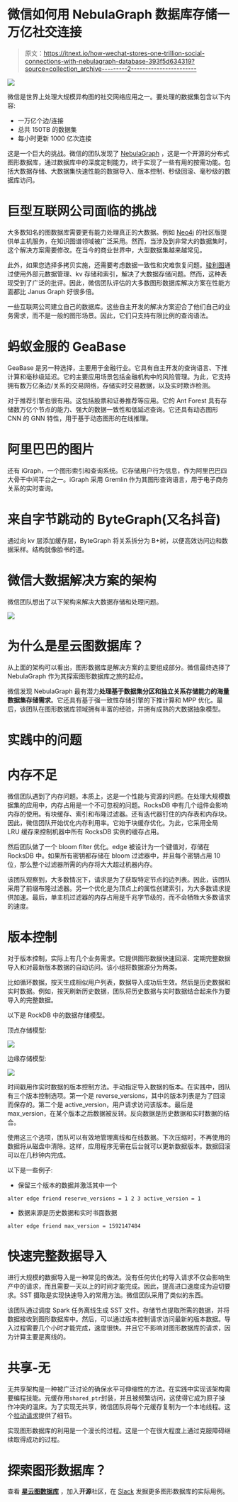 # 微信如何用 NebulaGraph 数据库存储一万亿社交连接

> 原文：<https://itnext.io/how-wechat-stores-one-trillion-social-connections-with-nebulagraph-database-393f5d634319?source=collection_archive---------2----------------------->

![](img/31774d549e3e8d243d75a02d9d9c41ff.png)

微信是世界上处理大规模异构图的社交网络应用之一。要处理的数据集包含以下内容:

*   一万亿个边/连接
*   总共 150TB 的数据集
*   每小时更新 1000 亿次连接

这是一个巨大的挑战。微信的团队发现了 [NebulaGraph](https://nebula-graph.io) ，这是一个开源的分布式图形数据库，通过数据库中的深度定制能力，终于实现了一些有用的按需功能。包括大数据存储、大数据集快速性能的数据导入、版本控制、秒级回滚、毫秒级的数据库访问。

# 巨型互联网公司面临的挑战

大多数知名的图数据库需要更有能力处理真正的大数据。例如 [Neo4j](https://neo4j.com/) 的社区版提供单主机服务，在知识图谱领域被广泛采用。然而，当涉及到非常大的数据集时，这个解决方案需要修改。在当今的商业世界中，大型数据集越来越常见。

此外，如果您选择多拷贝实施，还需要考虑数据一致性和灾难恢复问题。[骏利图](https://janusgraph.org/)通过使用外部元数据管理、kv 存储和索引，解决了大数据存储问题。然而，这种表现受到了广泛的批评。因此，微信团队评估的大多数图形数据库解决方案在性能方面都比 Janus Graph 好很多倍。

一些互联网公司建立自己的数据库。这些自主开发的解决方案迎合了他们自己的业务需求，而不是一般的图形场景。因此，它们只支持有限比例的查询语法。

# 蚂蚁金服的 GeaBase

GeaBase 是另一种选择，主要用于金融行业。它具有自主开发的查询语言、下推计算和毫秒级延迟。它的主要应用场景包括金融机构中的风险管理。为此，它支持拥有数万亿条边/关系的交易网络，存储实时交易数据，以及实时欺诈检测。

对于推荐引擎也很有用。这包括股票和证券推荐等应用。它的 Ant Forest 具有存储数万亿个节点的能力、强大的数据一致性和低延迟查询。它还具有动态图形 CNN 的 GNN 特性，用于基于动态图形的在线推理。

# 阿里巴巴的图片

还有 iGraph，一个图形索引和查询系统。它存储用户行为信息，作为阿里巴巴四大骨干中间平台之一。iGraph 采用 Gremlin 作为其图形查询语言，用于电子商务关系的实时查询。

# 来自字节跳动的 ByteGraph(又名抖音)

通过向 kv 层添加缓存层，ByteGraph 将关系拆分为 B+树，以便高效访问边和数据采样。结构就像脸书的道。

# 微信大数据解决方案的架构

微信团队想出了以下架构来解决大数据存储和处理问题。

![](img/fbfa796173d0a40628c72517a882664e.png)

# 为什么是星云图数据库？

从上面的架构可以看出，图形数据库是解决方案的主要组成部分。微信最终选择了 NebulaGraph 作为其探索图形数据库之旅的起点。

微信发现 NebulaGraph 最有潜力**处理基于数据集分区和独立关系存储能力的海量数据集存储需求**。它还具有基于强一致性存储引擎的下推计算和 MPP 优化。最后，该团队在图形数据库领域拥有丰富的经验，并拥有成熟的大数据抽象模型。

# 实践中的问题

# 内存不足

微信团队遇到了内存问题。本质上，这是一个性能与资源的问题。在处理大规模数据集的应用中，内存占用是一个不可忽视的问题。RocksDB 中有几个组件会影响内存的使用。有块缓存、索引和布隆过滤器。还有迭代器钉住的内存表和内存块。因此，微信团队开始优化内存利用率。它始于块缓存优化。为此，它采用全局 LRU 缓存来控制机器中所有 RocksDB 实例的缓存占用。

然后团队做了一个 bloom filter 优化。edge 被设计为一个键值对，存储在 RocksDB 中。如果所有密钥都存储在 bloom 过滤器中，并且每个密钥占用 10 位，那么整个过滤器所需的内存将大大超过机器内存。

该团队观察到，大多数情况下，请求是为了获取特定节点的边列表。因此，该团队采用了前缀布隆过滤器。另一个优化是为顶点上的属性创建索引，为大多数请求提供加速。最后，单主机过滤器的内存占用是千兆字节级的，而不会牺牲大多数请求的速度。

# 版本控制

对于版本控制，实际上有几个业务需求。它提供图形数据快速回滚、定期完整数据导入和对最新版本数据的自动访问。该小组将数据源分为两类。

比如循环数据，按天生成相似用户列表，数据导入成功后生效。然后是历史数据和实时数据。例如，按天刷新历史数据，团队将历史数据与实时数据结合起来作为要导入的完整数据。

以下是 RockDB 中的数据存储模型。

顶点存储模型:

![](img/c1ca58c2802873c4b60b132a477cdacb.png)

边缘存储模型:

![](img/9f64a875f7c6947ea64f7b3131d446e0.png)

时间戳用作实时数据的版本控制方法。手动指定导入数据的版本。在实践中，团队有三个版本控制选项。第一个是 reverse_versions，其中的版本列表是为了回滚而保存的。第二个是 active_version，用户请求访问该版本。最后是 max_version，在某个版本之后数据被反转。反向数据是历史数据和实时数据的结合。

使用这三个选项，团队可以有效地管理离线和在线数据。下次压缩时，不再使用的数据将从磁盘中清除。这样，应用程序无需在后台就可以更新数据版本。数据回滚可以在几秒钟内完成。

以下是一些例子:

*   保留三个版本的数据并激活其中一个

`alter edge friend reserve_versions = 1 2 3 active_version = 1`

*   数据来源是历史数据和实时书面数据

`alter edge friend max_version = 1592147484`

# 快速完整数据导入

进行大规模的数据导入是一种常见的做法。没有任何优化的导入请求不仅会影响生产中的请求，而且需要一天以上的时间才能完成。因此，提高进口速度成为迫切要求。SST 摄取是实现快速导入的常用方法。微信团队采用了类似的东西。

该团队通过调度 Spark 任务离线生成 SST 文件。存储节点提取所需的数据，并将数据接收到图形数据库中。然后，可以通过版本控制请求访问最新的版本数据。导入过程需要几个小时才能完成，速度很快。并且它不影响对图形数据库的请求，因为计算主要是离线的。

# 共享-无

无共享架构是一种被广泛讨论的确保水平可伸缩性的方法。在实践中实现该架构需要编程技能。元缓存用`shared_ptr`封装，并且被频繁访问，这使得它成为原子操作冲突的温床。为了实现无共享，微信团队将每个元缓存复制为一个本地线程。这个[拉动请求](https://github.com/vesoft-inc/nebula/pull/2165)提供了细节。

实现图形数据库的利用是一个漫长的过程。这是一个在很大程度上通过克服障碍继续取得成功的过程。

# 探索图形数据库？

查看 [**星云图数据库**](https://nebula-graph.io/) ，加入**开源**社区，在 [Slack](https://bit.ly/3SmvFu2) 发掘更多图形数据库的实际用例。